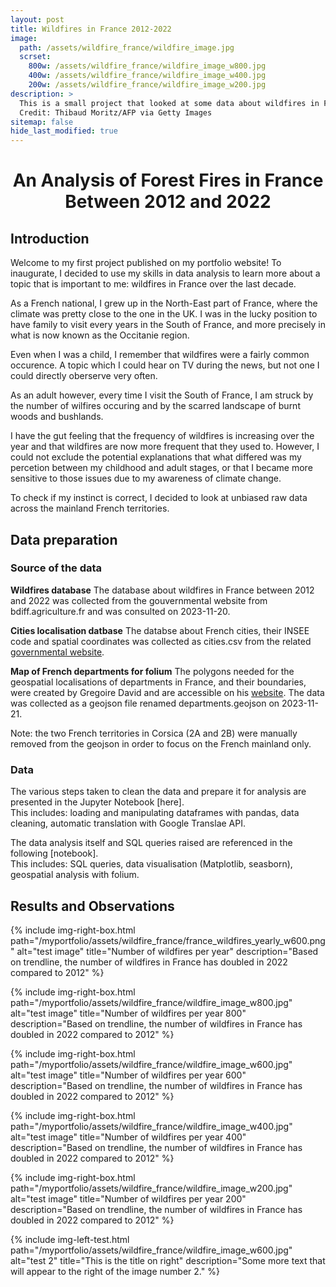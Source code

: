 ```yaml
---
layout: post
title: Wildfires in France 2012-2022
image:
  path: /assets/wildfire_france/wildfire_image.jpg
  scrset:
    800w: /assets/wildfire_france/wildfire_image_w800.jpg
    400w: /assets/wildfire_france/wildfire_image_w400.jpg
    200w: /assets/wildfire_france/wildfire_image_w200.jpg
description: >
  This is a small project that looked at some data about wildfires in France between 2012 and 2022
  Credit: Thibaud Moritz/AFP via Getty Images
sitemap: false
hide_last_modified: true
---
```

<h1 align="center">
An Analysis of Forest Fires in France Between 2012 and 2022
</h1>

## Introduction
Welcome to my first project published on my portfolio website! To inaugurate, I decided to use my skills in data analysis to learn more about a topic that is important to me: wildfires in France over the last decade.

As a French national, I grew up in the North-East part of France, where the climate was pretty close to the one in the UK. I was in the lucky position to have family to visit every years in the South of France, and more precisely in what is now known as the Occitanie region.

Even when I was a child, I remember that wildfires were a fairly common occurence. A topic which I could hear on TV during the news, but not one I could directly oberserve very often.

As an adult however, every time I visit the South of France, I am struck by the number of wilfires occuring and by the scarred landscape of burnt woods and bushlands.

I have the gut feeling that the frequency of wildfires is increasing over the year and that wildfires are now more frequent that they used to. However, I could not exclude the potential explanations that what differed was my percetion between my childhood and adult stages, or that I became more sensitive to those issues due to my awareness of climate change.

To check if my instinct is correct, I decided to look at unbiased raw data across the mainland French territories.

## Data preparation

### Source of the data

**Wildfires database**
The database about wildfires in France between 2012 and 2022 was collected from the gouvernmental website from bdiff.agriculture.fr and was consulted on 2023-11-20.

**Cities localisation datbase**
The databse about French cities, their INSEE code and spatial coordinates was collected as cities.csv from the related [governmental website](https://www.data.gouv.fr/fr/datasets/villes-de-france/).

**Map of French departments for folium**
The polygons needed for the geospatial localisations of departments in France, and their boundaries, were created by Gregoire David and are accessible on his [website](https://france-geojson.gregoiredavid.fr/). The data was collected as a geojson file renamed departments.geojson on 2023-11-21.

Note: the two French territories in Corsica (2A and 2B) were manually removed from the geojson in order to focus on the French mainland only.

### Data

The various steps taken to clean the data and prepare it for analysis are presented in the Jupyter Notebook [here]. \
This includes: loading and manipulating dataframes with pandas, data cleaning, automatic translation with Google Translae API.

The data analysis itself and SQL queries raised are referenced in the following [notebook].\
This includes: SQL queries, data visualisation (Matplotlib, seasborn), geospatial analysis with folium.

## Results and Observations

{% include img-right-box.html path="/myportfolio/assets/wildfire_france/france_wildfires_yearly_w600.png" alt="test image" 
title="Number of wildfires per year" 
description="Based on trendline, the number of wildfires in France has doubled in 2022 compared to 2012" %}

{% include img-right-box.html path="/myportfolio/assets/wildfire_france/wildfire_image_w800.jpg" alt="test image" 
title="Number of wildfires per year 800" 
description="Based on trendline, the number of wildfires in France has doubled in 2022 compared to 2012" %}

{% include img-right-box.html path="/myportfolio/assets/wildfire_france/wildfire_image_w600.jpg" alt="test image" 
title="Number of wildfires per year 600" 
description="Based on trendline, the number of wildfires in France has doubled in 2022 compared to 2012" %}

{% include img-right-box.html path="/myportfolio/assets/wildfire_france/wildfire_image_w400.jpg" alt="test image" 
title="Number of wildfires per year 400" 
description="Based on trendline, the number of wildfires in France has doubled in 2022 compared to 2012" %}

{% include img-right-box.html path="/myportfolio/assets/wildfire_france/wildfire_image_w200.jpg" alt="test image" 
title="Number of wildfires per year 200" 
description="Based on trendline, the number of wildfires in France has doubled in 2022 compared to 2012" %}

{% include img-left-test.html path="/myportfolio/assets/wildfire_france/wildfire_image_w600.jpg" alt="test 2"
title="This is the title on right" 
description="Some more text that will appear to the right of the image number 2." %}
